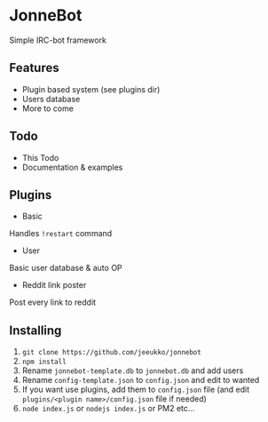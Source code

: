 # JonneBot
Simple IRC-bot framework

## Features
* Plugin based system (see plugins dir)
* Users database
* More to come

## Todo
* This Todo
* Documentation & examples

## Plugins
* Basic

Handles `!restart` command
* User

Basic user database & auto OP
* Reddit link poster

Post every link to reddit

## Installing
1. `git clone https://github.com/jeeukko/jonnebot`
2. `npm install`
3. Rename `jonnebot-template.db` to `jonnebot.db` and add users
4. Rename `config-template.json` to `config.json` and edit to wanted
5. If you want use plugins, add them to `config.json` file (and edit `plugins/<plugin name>/config.json` file if needed)
6. `node index.js` or `nodejs index.js` or PM2 etc...
